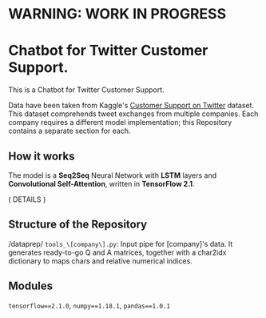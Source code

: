 # WARNING: WORK IN PROGRESS

# Chatbot for Twitter Customer Support.

This is a Chatbot for Twitter Customer Support.

Data have been taken from Kaggle's [Customer Support on Twitter](https://www.kaggle.com/thoughtvector/customer-support-on-twitter) dataset. This dataset comprehends tweet exchanges from multiple companies. Each company requires a different model implementation; this Repository contains a separate section for each.


## How it works

The model is a **Seq2Seq** Neural Network with **LSTM** layers and **Convolutional Self-Attention**, written in **TensorFlow 2.1**.

( DETAILS )


## Structure of the Repository

/dataprep/
  `tools_\[company\].py`: Input pipe for \[company\]'s data. It generates ready-to-go Q and A matrices, together with a char2idx dictionary to maps chars and relative numerical indices.


## Modules

`tensorflow==2.1.0`,
`numpy==1.18.1`,
`pandas==1.0.1`

